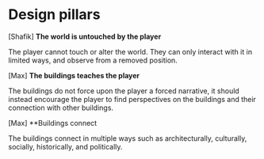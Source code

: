 # Design pillars

[Shafik]
**The world is untouched by the player**

The player cannot touch or alter the world. They can only interact with it in limited ways, and observe from a removed position. 

[Max]
**The buildings teaches the player**

The buildings do not force upon the player a forced narrative, it should instead encourage the player to find perspectives on the buildings and their connection with other buildings.

[Max]
**Buildings connect

The buildings connect in multiple ways such as architecturally, culturally, socially, historically, and politically. 

